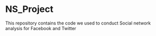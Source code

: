 # NS_Project
This repository contains the code we used to conduct Social network analysis for Facebook and Twitter
